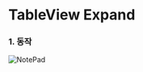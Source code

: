 # TableView Expand

### 1. 동작

![NotePad](https://github.com/simajune/iOS_School/blob/master/Img/TableViewExpand.gif)




